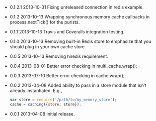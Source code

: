 - 0.1.2.1 2013-10-31
  Fixing unreleased connection in redis example.

- 0.1.2 2013-10-13
  Wrapping synchronous memory cache callbacks in process.nextTick() for the purists.

- 0.1.1 2013-10-13
  Travis and Coveralls integration testing.

- 0.1.0 2013-10-13
  Removing built-in Redis store to emphasize that you should plug in your own
  cache store.

- 0.0.5 2013-10-13
  Removing hiredis requirement.

- 0.0.4 2013-08-01
  Better error checking in multi_cache.wrap();

- 0.0.3 2013-07-10
  Better error checking in cache.wrap();

- 0.0.2 2013-04-08
  Added ability to pass in a store module that isn't already instantiated.
  E.g.,
  ```javascript
  var store = require('/path/to/my_memory_store');
  cache = caching({store: store});
  ```
- 0.0.1 2013-04-08
  Initial release.
